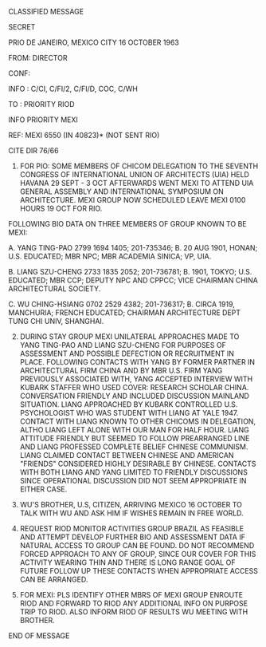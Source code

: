 CLASSIFIED MESSAGE

SECRET

PRIO DE JANEIRO, MEXICO CITY 16 OCTOBER 1963

FROM: DIRECTOR

CONF:

INFO : C/CI, C/FI/2, C/FI/D, COC, C/WH

TO : PRIORITY RIOD

INFO PRIORITY MEXI

REF: MEXI 6550 (IN 40823)* (NOT SENT RIO)

CITE DIR 76/66

1. FOR PIO: SOME MEMBERS OF CHICOM DELEGATION TO THE SEVENTH CONGRESS OF INTERNATIONAL UNION OF ARCHITECTS (UIA) HELD HAVANA 29 SEPT - 3 OCT AFTERWARDS WENT MEXI TO ATTEND UIA GENERAL ASSEMBLY AND INTERNATIONAL SYMPOSIUM ON ARCHITECTURE. MEXI GROUP NOW SCHEDULED LEAVE MEXI 0100 HOURS 19 OCT FOR RIO.

FOLLOWING BIO DATA ON THREE MEMBERS OF GROUP KNOWN TO BE MEXI:

A. YANG TING-PAO 2799 1694 1405; 201-735346; B. 20 AUG 1901, HONAN; U.S. EDUCATED; MBR NPC; MBR ACADEMIA SINICA; VP, UIA.

B. LIANG SZU-CHENG 2733 1835 2052; 201-736781; B. 1901, TOKYO; U.S. EDUCATED; MBR CCP; DEPUTY NPC AND CPPCC; VICE CHAIRMAN CHINA ARCHITECTURAL SOCIETY.

C. WU CHING-HSIANG 0702 2529 4382; 201-736317; B. CIRCA 1919, MANCHURIA; FRENCH EDUCATED; CHAIRMAN ARCHITECTURE DEPT TUNG CHI UNIV, SHANGHAI.

2. DURING STAY GROUP MEXI UNILATERAL APPROACHES MADE TO YANG TING-PAO AND LIANG SZU-CHENG FOR PURPOSES OF ASSESSMENT AND POSSIBLE DEFECTION OR RECRUITMENT IN PLACE. FOLLOWING CONTACTS WITH YANG BY FORMER PARTNER IN ARCHITECTURAL FIRM CHINA AND BY MBR U.S. FIRM YANG PREVIOUSLY ASSOCIATED WITH, YANG ACCEPTED INTERVIEW WITH KUBARK STAFFER WHO USED COVER: RESEARCH SCHOLAR CHINA. CONVERSATION FRIENDLY AND INCLUDED DISCUSSION MAINLAND SITUATION. LIANG APPROACHED BY KUBARK CONTROLLED U.S. PSYCHOLOGIST WHO WAS STUDENT WITH LIANG AT YALE 1947. CONTACT WITH LIANG KNOWN TO OTHER CHICOMS IN DELEGATION, ALTHO LIANG LEFT ALONE WITH OUR MAN FOR HALF HOUR. LIANG ATTITUDE FRIENDLY BUT SEEMED TO FOLLOW PREARRANGED LINE AND LIANG PROFESSED COMPLETE BELIEF CHINESE COMMUNISM. LIANG CLAIMED CONTACT BETWEEN CHINESE AND AMERICAN "FRIENDS" CONSIDERED HIGHLY DESIRABLE BY CHINESE. CONTACTS WITH BOTH LIANG AND YANG LIMITED TO FRIENDLY DISCUSSIONS SINCE OPERATIONAL DISCUSSION DID NOT SEEM APPROPRIATE IN EITHER CASE.

3. WU'S BROTHER, U.S, CITIZEN, ARRIVING MEXICO 16 OCTOBER TO TALK WITH WU AND ASK HIM IF WISHES REMAIN IN FREE WORLD.

4. REQUEST RIOD MONITOR ACTIVITIES GROUP BRAZIL AS FEASIBLE AND ATTEMPT DEVELOP FURTHER BIO AND ASSESSMENT DATA IF NATURAL ACCESS TO GROUP CAN BE FOUND. DO NOT RECOMMEND FORCED APPROACH TO ANY OF GROUP, SINCE OUR COVER FOR THIS ACTIVITY WEARING THIN AND THERE IS LONG RANGE GOAL OF FUTURE FOLLOW UP THESE CONTACTS WHEN APPROPRIATE ACCESS CAN BE ARRANGED.

5. FOR MEXI: PLS IDENTIFY OTHER MBRS OF MEXI GROUP ENROUTE RIOD AND FORWARD TO RIOD ANY ADDITIONAL INFO ON PURPOSE TRIP TO RIOD. ALSO INFORM RIOD OF RESULTS WU MEETING WITH BROTHER.

END OF MESSAGE
